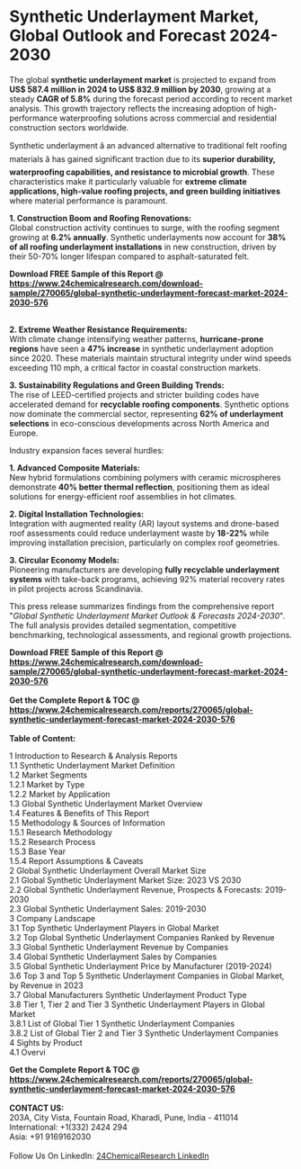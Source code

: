 <h1>Synthetic Underlayment Market, Global Outlook and Forecast 2024-2030</h1><p>The global <strong>synthetic underlayment market</strong> is projected to expand from <strong>US$ 587.4 million in 2024 to US$ 832.9 million by 2030</strong>, growing at a steady <strong>CAGR of 5.8%</strong> during the forecast period according to recent market analysis. This growth trajectory reflects the increasing adoption of high-performance waterproofing solutions across commercial and residential construction sectors worldwide.</p><p>Synthetic underlayment â an advanced alternative to traditional felt roofing materials â has gained significant traction due to its <strong>superior durability, waterproofing capabilities, and resistance to microbial growth</strong>. These characteristics make it particularly valuable for <strong>extreme climate applications, high-value roofing projects, and green building initiatives</strong> where material performance is paramount.</p><p><strong>1. Construction Boom and Roofing Renovations:</strong><br>
Global construction activity continues to surge, with the roofing segment growing at <strong>6.2% annually</strong>. Synthetic underlayments now account for <strong>38% of all roofing underlayment installations</strong> in new construction, driven by their 50-70% longer lifespan compared to asphalt-saturated felt.</p><div><b>Download FREE Sample of this Report @ 
            <a href="https://www.24chemicalresearch.com/download-sample/270065/global-synthetic-underlayment-forecast-market-2024-2030-576">
            https://www.24chemicalresearch.com/download-sample/270065/global-synthetic-underlayment-forecast-market-2024-2030-576</a></b></div><br><p><strong>2. Extreme Weather Resistance Requirements:</strong><br>
With climate change intensifying weather patterns, <strong>hurricane-prone regions</strong> have seen a <strong>47% increase</strong> in synthetic underlayment adoption since 2020. These materials maintain structural integrity under wind speeds exceeding 110 mph, a critical factor in coastal construction markets.</p><p><strong>3. Sustainability Regulations and Green Building Trends:</strong><br>
The rise of LEED-certified projects and stricter building codes have accelerated demand for <strong>recyclable roofing components</strong>. Synthetic options now dominate the commercial sector, representing <strong>62% of underlayment selections</strong> in eco-conscious developments across North America and Europe.</p><p>Industry expansion faces several hurdles:</p><p><strong>1. Advanced Composite Materials:</strong><br>
New hybrid formulations combining polymers with ceramic microspheres demonstrate <strong>40% better thermal reflection</strong>, positioning them as ideal solutions for energy-efficient roof assemblies in hot climates.</p><p><strong>2. Digital Installation Technologies:</strong><br>
Integration with augmented reality (AR) layout systems and drone-based roof assessments could reduce underlayment waste by <strong>18-22%</strong> while improving installation precision, particularly on complex roof geometries.</p><p><strong>3. Circular Economy Models:</strong><br>
Pioneering manufacturers are developing <strong>fully recyclable underlayment systems</strong> with take-back programs, achieving 92% material recovery rates in pilot projects across Scandinavia.</p><p>This press release summarizes findings from the comprehensive report "<em>Global Synthetic Underlayment Market Outlook &amp; Forecasts 2024-2030</em>". The full analysis provides detailed segmentation, competitive benchmarking, technological assessments, and regional growth projections.</p><div><b>Download FREE Sample of this Report @ 
            <a href="https://www.24chemicalresearch.com/download-sample/270065/global-synthetic-underlayment-forecast-market-2024-2030-576">
            https://www.24chemicalresearch.com/download-sample/270065/global-synthetic-underlayment-forecast-market-2024-2030-576</a></b></div><br><div><b>Get the Complete Report & TOC @ 
            <a href="https://www.24chemicalresearch.com/reports/270065/global-synthetic-underlayment-forecast-market-2024-2030-576">
            https://www.24chemicalresearch.com/reports/270065/global-synthetic-underlayment-forecast-market-2024-2030-576</a></b></div><br>
            <b>Table of Content:</b><p>1 Introduction to Research & Analysis Reports<br />
    1.1 Synthetic Underlayment Market Definition<br />
    1.2 Market Segments<br />
        1.2.1 Market by Type<br />
        1.2.2 Market by Application<br />
    1.3 Global Synthetic Underlayment Market Overview<br />
    1.4 Features & Benefits of This Report<br />
    1.5 Methodology & Sources of Information<br />
        1.5.1 Research Methodology<br />
        1.5.2 Research Process<br />
        1.5.3 Base Year<br />
        1.5.4 Report Assumptions & Caveats<br />
2 Global Synthetic Underlayment Overall Market Size<br />
    2.1 Global Synthetic Underlayment Market Size: 2023 VS 2030<br />
    2.2 Global Synthetic Underlayment Revenue, Prospects & Forecasts: 2019-2030<br />
    2.3 Global Synthetic Underlayment Sales: 2019-2030<br />
3 Company Landscape<br />
    3.1 Top Synthetic Underlayment Players in Global Market<br />
    3.2 Top Global Synthetic Underlayment Companies Ranked by Revenue<br />
    3.3 Global Synthetic Underlayment Revenue by Companies<br />
    3.4 Global Synthetic Underlayment Sales by Companies<br />
    3.5 Global Synthetic Underlayment Price by Manufacturer (2019-2024)<br />
    3.6 Top 3 and Top 5 Synthetic Underlayment Companies in Global Market, by Revenue in 2023<br />
    3.7 Global Manufacturers Synthetic Underlayment Product Type<br />
    3.8 Tier 1, Tier 2 and Tier 3 Synthetic Underlayment Players in Global Market<br />
        3.8.1 List of Global Tier 1 Synthetic Underlayment Companies<br />
        3.8.2 List of Global Tier 2 and Tier 3 Synthetic Underlayment Companies<br />
4 Sights by Product<br />
    4.1 Overvi</p><div><b>Get the Complete Report & TOC @ 
            <a href="https://www.24chemicalresearch.com/reports/270065/global-synthetic-underlayment-forecast-market-2024-2030-576">
            https://www.24chemicalresearch.com/reports/270065/global-synthetic-underlayment-forecast-market-2024-2030-576</a></b></div><br><b>CONTACT US:</b><br>
            203A, City Vista, Fountain Road, Kharadi, Pune, India - 411014<br>
            International: +1(332) 2424 294<br>
            Asia: +91 9169162030 <br><br>
            Follow Us On LinkedIn: <a href="https://www.linkedin.com/company/24chemicalresearch/">24ChemicalResearch LinkedIn</a>